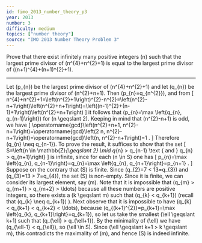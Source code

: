 ```yaml
---
id: fimo_2013_number_theory_p3
year: 2013
number: 3
difficulty: medium
topics: ["number theory"]
source: "IMO 2013 Number Theory Problem 3"
---
```


Prove that there exist infinitely many positive integers \(n\) such that the largest prime divisor of \(n^{4}+n^{2}+1\) is equal to the largest prime divisor of \((n+1)^{4}+(n+1)^{2}+1\).

---
Let \(p_{n}\) be the largest prime divisor of \(n^{4}+n^{2}+1\) and let \(q_{n}\) be the largest prime divisor of \(n^{2}+n+1\). Then \(p_{n}=q_{n^{2}}\), and from
\[
n^{4}+n^{2}+1=\left(n^{2}+1\right)^{2}-n^{2}=\left(n^{2}-n+1\right)\left(n^{2}+n+1\right)=\left((n-1)^{2}+(n-1)+1\right)\left(n^{2}+n+1\right)
\]
it follows that \(p_{n}=\max \left\{q_{n}, q_{n-1}\right\}\) for \(n \geqslant 2\). Keeping in mind that \(n^{2}-n+1\) is odd, we have
\[
\operatorname{gcd}\left(n^{2}+n+1, n^{2}-n+1\right)=\operatorname{gcd}\left(2 n, n^{2}-n+1\right)=\operatorname{gcd}\left(n, n^{2}-n+1\right)=1 .
\]
Therefore \(q_{n} \neq q_{n-1}\).
To prove the result, it suffices to show that the set
\[
S=\left\{n \in \mathbb{Z}_{\geqslant 2} \mid q_{n} > q_{n-1} \text { and } q_{n} > q_{n+1}\right\}
\]
is infinite, since for each \(n \in S\) one has
\[
p_{n}=\max \left\{q_{n}, q_{n-1}\right\}=q_{n}=\max \left\{q_{n}, q_{n+1}\right\}=p_{n+1} .
\]
Suppose on the contrary that \(S\) is finite. Since \(q_{2}=7 < 13=q_{3}\) and \(q_{3}=13 > 7=q_{4}\), the set \(S\) is non-empty. Since it is finite, we can consider its largest element, say \(m\).
Note that it is impossible that \(q_{m} > q_{m+1} > q_{m+2} > \ldots\) because all these numbers are positive integers, so there exists a \(k \geqslant m\) such that \(q_{k} < q_{k+1}\) (recall that \(q_{k} \neq q_{k+1}\) ). Next observe that it is impossible to have \(q_{k} < q_{k+1} < q_{k+2} < \ldots\), because \(q_{(k+1)^{2}}=p_{k+1}=\max \left\{q_{k}, q_{k+1}\right\}=q_{k+1}\), so let us take the smallest \(\ell \geqslant k+1\) such that \(q_{\ell} > q_{\ell+1}\). By the minimality of \(\ell\) we have \(q_{\ell-1} < q_{\ell}\), so \(\ell \in S\). Since \(\ell \geqslant k+1 > k \geqslant m\), this contradicts the maximality of \(m\), and hence \(S\) is indeed infinite.
